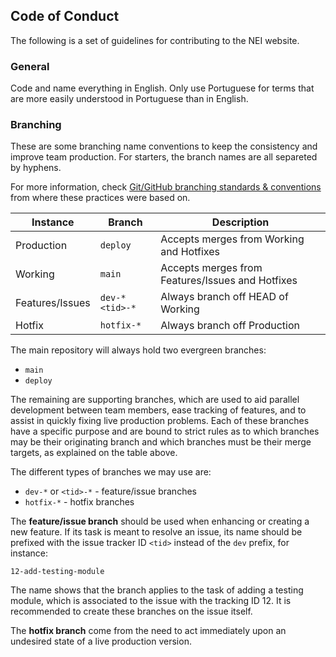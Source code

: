 ## Code of Conduct

The following is a set of guidelines for contributing to the NEI website.


### General

Code and name everything in English. Only use Portuguese for terms that are more easily understood in Portuguese than in English.


### Branching

These are some branching name conventions to keep the consistency and improve team production. For starters, the branch names are all separeted by hyphens.

For more information, check [Git/GitHub branching standards & conventions](https://gist.github.com/digitaljhelms/4287848) from where these practices were based on.


<table>
  <thead>
    <tr>
      <th>Instance</th>
      <th>Branch</th>
      <th>Description</th>
    </tr>
  </thead>
  <tbody>
    <tr>
      <td>Production</td>
      <td><code>deploy</code></td>
      <td>Accepts merges from Working and Hotfixes</td>
    </tr>
    <tr>
      <td>Working</td>
      <td><code>main</code></td>
      <td>Accepts merges from Features/Issues and Hotfixes</td>
    </tr>
    <tr>
      <td>Features/Issues</td>
      <td><code>dev-*</code> <code>&lt;tid>-*</code></td>
      <td>Always branch off HEAD of Working</td>
    </tr>
    <tr>
      <td>Hotfix</td>
      <td><code>hotfix-*</code></td>
      <td>Always branch off Production</td>
    </tr>
  </tbody>
</table>

The main repository will always hold two evergreen branches:

- `main`
- `deploy`

The remaining are supporting branches, which are used to aid parallel development between team members, ease tracking of features, and to assist in quickly fixing live production problems. Each of these branches have a specific purpose and are bound to strict rules as to which branches may be their originating branch and which branches must be their merge targets, as explained on the table above.

The different types of branches we may use are:

- `dev-*` or `<tid>-*` - feature/issue branches
- `hotfix-*` - hotfix branches

The **feature/issue branch** should be used when enhancing or creating a new feature. If its task is meant to resolve an issue, its name should be prefixed with the issue tracker ID `<tid>` instead of the `dev` prefix, for instance:

`12-add-testing-module`

The name shows that the branch applies to the task of adding a testing module, which is associated to the issue with the tracking ID 12. It is recommended to create these branches on the issue itself.

The **hotfix branch** come from the need to act immediately upon an undesired state of a live production version.
